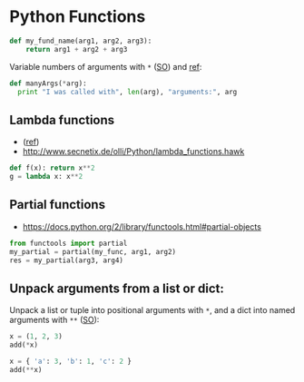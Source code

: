 # Python Functions

```python
def my_fund_name(arg1, arg2, arg3):
    return arg1 + arg2 + arg3
```

Variable numbers of arguments with `*` ([SO](https://stackoverflow.com/a/919684/125246)) and [ref](https://docs.python.org/2/tutorial/controlflow.html#arbitrary-argument-lists):

```python
def manyArgs(*arg):
  print "I was called with", len(arg), "arguments:", arg
```

## Lambda functions

* ([ref](https://docs.python.org/2.7/tutorial/controlflow.html#lambda-expressions))
* <http://www.secnetix.de/olli/Python/lambda_functions.hawk>

```python
def f(x): return x**2
g = lambda x: x**2
```

## Partial functions

* <https://docs.python.org/2/library/functools.html#partial-objects>

```python
from functools import partial
my_partial = partial(my_func, arg1, arg2)
res = my_partial(arg3, arg4)
```

## Unpack arguments from a list or dict:

Unpack a list or tuple into positional arguments with `*`, and a dict into named arguments with `**` ([SO](https://stackoverflow.com/a/7527889/125246)):

```python
x = (1, 2, 3)
add(*x)

x = { 'a': 3, 'b': 1, 'c': 2 }
add(**x) 
```